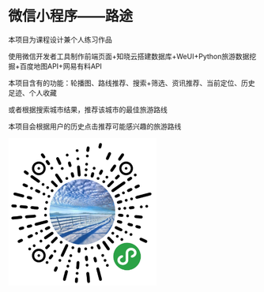 # 微信小程序——路途

本项目为课程设计兼个人练习作品

使用微信开发者工具制作前端页面+知晓云搭建数据库+WeUI+Python旅游数据挖掘+百度地图API+网易有料API

本项目含有的功能：轮播图、路线推荐、搜索+筛选、资讯推荐、当前定位、历史足迹、个人收藏

或者根据搜索城市结果，推荐该城市的最佳旅游路线

本项目会根据用户的历史点击推荐可能感兴趣的旅游路线

<img src="./mocks/QR_code.jpg" width="300" hegiht="300" align=center />
